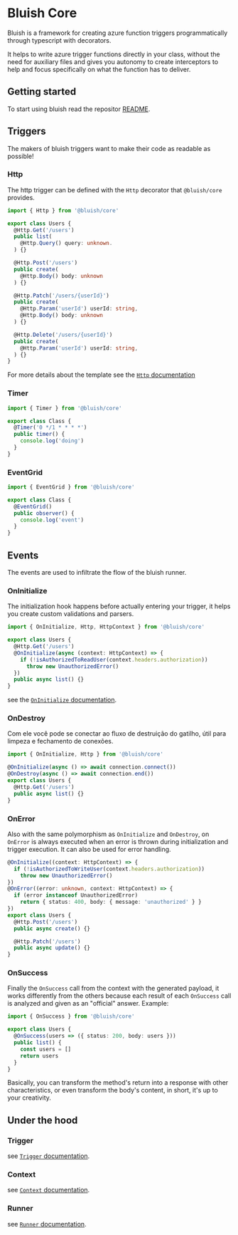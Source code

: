 # Bluish Core

Bluish is a framework for creating azure function triggers programmatically through typescript with decorators.

It helps to write azure trigger functions directly in your class, without the need for auxiliary files and gives you autonomy to create interceptors to help and focus specifically on what the function has to deliver.

## Getting started

To start using bluish read the repositor [README](../../README.md).

## Triggers

The makers of bluish triggers want to make their code as readable as possible!

### Http

The http trigger can be defined with the `Http` decorator that `@bluish/core` provides.

```ts
import { Http } from '@bluish/core'

export class Users {
  @Http.Get('/users')
  public list(
    @Http.Query() query: unknown.
  ) {}

  @Http.Post('/users')
  public create(
    @Http.Body() body: unknown
  ) {}

  @Http.Patch('/users/{userId}')
  public create(
    @Http.Param('userId') userId: string,
    @Http.Body() body: unknown
  ) {}

  @Http.Delete('/users/{userId}')
  public create(
    @Http.Param('userId') userId: string,
  ) {}
}
```

For more details about the template see the [`Http` documentation](./docs/decorators/http.md)

### Timer
```ts
import { Timer } from '@bluish/core'

export class Class {
  @Timer('0 */1 * * * *')
  public timer() {
    console.log('doing')
  }
}
```

### EventGrid
```ts
import { EventGrid } from '@bluish/core'

export class Class {
  @EventGrid()
  public observer() {
    console.log('event')
  }
}
```

## Events

The events are used to infiltrate the flow of the bluish runner.

### OnInitialize

The initialization hook happens before actually entering your trigger, it helps you create custom validations and parsers.

```ts
import { OnInitialize, Http, HttpContext } from '@bluish/core'

export class Users {
  @Http.Get('/users')
  @OnInitialize(async (context: HttpContext) => {
    if (!isAuthorizedToReadUser(context.headers.authorization))
      throw new UnauthorizedError()
  })
  public async list() {}
}
```

see the [`OnInitialize` documentation](./docs/decorators/on-initialize.md).

### OnDestroy

Com ele você pode se conectar ao fluxo de destruição do gatilho, útil para limpeza e fechamento de conexões.

```ts
import { OnInitialize, Http } from '@bluish/core'

@OnInitialize(async () => await connection.connect())
@OnDestroy(async () => await connection.end())
export class Users {
  @Http.Get('/users')
  public async list() {}
}
```

### OnError

Also with the same polymorphism as `OnInitialize` and `OnDestroy`, on `OnError` is always executed when an error is thrown during initialization and trigger execution. It can also be used for error handling.

```ts
@OnInitialize((context: HttpContext) => {
  if (!isAuthorizedToWriteUser(context.headers.authorization))
    throw new UnauthorizedError()
})
@OnError((error: unknown, context: HttpContext) => {
  if (error instanceof UnauthorizedError)
    return { status: 400, body: { message: 'unauthorized' } }
})
export class Users {
  @Http.Post('/users')
  public async create() {}

  @Http.Patch('/users')
  public async update() {}
}
```

### OnSuccess

Finally the `OnSuccess` call from the context with the generated payload, it works differently from the others because each result of each `OnSuccess` call is analyzed and given as an "official" answer. Example:

```ts
import { OnSuccess } from '@bluish/core'

export class Users {
  @OnSuccess(users => ({ status: 200, body: users }))
  public list() {
    const users = []
    return users
  }
}
```

Basically, you can transform the method's return into a response with other characteristics, or even transform the body's content, in short, it's up to your creativity.

## Under the hood

### Trigger

see [`Trigger` documentation](./docs/decorators/trigger.md).

### Context

see [`Context` documentation](./docs/context.md).
### Runner

see [`Runner` documentation](./docs/runner.md).
